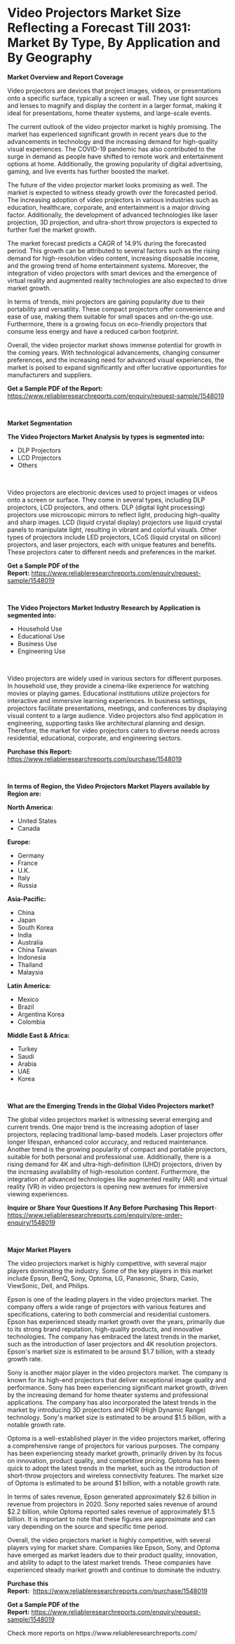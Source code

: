 <p><h1>Video Projectors Market Size Reflecting a Forecast Till 2031: Market By Type, By Application and By Geography</h1></p><p><strong>Market Overview and Report Coverage</strong></p>
<p><p>Video projectors are devices that project images, videos, or presentations onto a specific surface, typically a screen or wall. They use light sources and lenses to magnify and display the content in a larger format, making it ideal for presentations, home theater systems, and large-scale events.</p><p>The current outlook of the video projector market is highly promising. The market has experienced significant growth in recent years due to the advancements in technology and the increasing demand for high-quality visual experiences. The COVID-19 pandemic has also contributed to the surge in demand as people have shifted to remote work and entertainment options at home. Additionally, the growing popularity of digital advertising, gaming, and live events has further boosted the market.</p><p>The future of the video projector market looks promising as well. The market is expected to witness steady growth over the forecasted period. The increasing adoption of video projectors in various industries such as education, healthcare, corporate, and entertainment is a major driving factor. Additionally, the development of advanced technologies like laser projection, 3D projection, and ultra-short throw projectors is expected to further fuel the market growth.</p><p>The market forecast predicts a CAGR of 14.9% during the forecasted period. This growth can be attributed to several factors such as the rising demand for high-resolution video content, increasing disposable income, and the growing trend of home entertainment systems. Moreover, the integration of video projectors with smart devices and the emergence of virtual reality and augmented reality technologies are also expected to drive market growth.</p><p>In terms of trends, mini projectors are gaining popularity due to their portability and versatility. These compact projectors offer convenience and ease of use, making them suitable for small spaces and on-the-go use. Furthermore, there is a growing focus on eco-friendly projectors that consume less energy and have a reduced carbon footprint.</p><p>Overall, the video projector market shows immense potential for growth in the coming years. With technological advancements, changing consumer preferences, and the increasing need for advanced visual experiences, the market is poised to expand significantly and offer lucrative opportunities for manufacturers and suppliers.</p></p>
<p><strong>Get a Sample PDF of the Report:</strong> <a href="https://www.reliableresearchreports.com/enquiry/request-sample/1548019">https://www.reliableresearchreports.com/enquiry/request-sample/1548019</a></p>
<p>&nbsp;</p>
<p><strong>Market Segmentation</strong></p>
<p><strong>The Video Projectors Market Analysis by types is segmented into:</strong></p>
<p><ul><li>DLP Projectors</li><li>LCD Projectors</li><li>Others</li></ul></p>
<p>&nbsp;</p>
<p><p>Video projectors are electronic devices used to project images or videos onto a screen or surface. They come in several types, including DLP projectors, LCD projectors, and others. DLP (digital light processing) projectors use microscopic mirrors to reflect light, producing high-quality and sharp images. LCD (liquid crystal display) projectors use liquid crystal panels to manipulate light, resulting in vibrant and colorful visuals. Other types of projectors include LED projectors, LCoS (liquid crystal on silicon) projectors, and laser projectors, each with unique features and benefits. These projectors cater to different needs and preferences in the market.</p></p>
<p><strong>Get a Sample PDF of the Report:</strong>&nbsp;<a href="https://www.reliableresearchreports.com/enquiry/request-sample/1548019">https://www.reliableresearchreports.com/enquiry/request-sample/1548019</a></p>
<p>&nbsp;</p>
<p><strong>The Video Projectors Market Industry Research by Application is segmented into:</strong></p>
<p><ul><li>Household Use</li><li>Educational Use</li><li>Business Use</li><li>Engineering Use</li></ul></p>
<p>&nbsp;</p>
<p><p>Video projectors are widely used in various sectors for different purposes. In household use, they provide a cinema-like experience for watching movies or playing games. Educational institutions utilize projectors for interactive and immersive learning experiences. In business settings, projectors facilitate presentations, meetings, and conferences by displaying visual content to a large audience. Video projectors also find application in engineering, supporting tasks like architectural planning and design. Therefore, the market for video projectors caters to diverse needs across residential, educational, corporate, and engineering sectors.</p></p>
<p><strong>Purchase this Report:</strong>&nbsp; <a href="https://www.reliableresearchreports.com/purchase/1548019">https://www.reliableresearchreports.com/purchase/1548019</a></p>
<p>&nbsp;</p>
<p><strong>In terms of Region, the Video Projectors Market Players available by Region are:</strong></p>
<p>
    <p> <strong> North America: </strong>
        <ul>
            <li>United States</li>
            <li>Canada</li>
        </ul>
        </p> 
    <p> <strong> Europe: </strong>
        <ul>
            <li>Germany</li>
            <li>France</li>
            <li>U.K.</li>
            <li>Italy</li>
            <li>Russia</li>
        </ul>
        </p> 
    <p> <strong> Asia-Pacific: </strong>
        <ul>
            <li>China</li>
            <li>Japan</li>
            <li>South Korea</li>
            <li>India</li>
            <li>Australia</li>
            <li>China Taiwan</li>
            <li>Indonesia</li>
            <li>Thailand</li>
            <li>Malaysia</li>
        </ul>
        </p> 
    <p> <strong> Latin America: </strong>
        <ul>
            <li>Mexico</li>
            <li>Brazil</li>
            <li>Argentina Korea</li>
            <li>Colombia</li>
        </ul>
        </p> 
    <p> <strong> Middle East & Africa: </strong>
        <ul>
            <li>Turkey</li>
            <li>Saudi</li>
            <li>Arabia</li>
            <li>UAE</li>
            <li>Korea</li>
        </ul>
    </p>
    </p>
<p>&nbsp;</p>
<p><strong>What are the Emerging Trends in the Global Video Projectors market?</strong></p>
<p><p>The global video projectors market is witnessing several emerging and current trends. One major trend is the increasing adoption of laser projectors, replacing traditional lamp-based models. Laser projectors offer longer lifespan, enhanced color accuracy, and reduced maintenance. Another trend is the growing popularity of compact and portable projectors, suitable for both personal and professional use. Additionally, there is a rising demand for 4K and ultra-high-definition (UHD) projectors, driven by the increasing availability of high-resolution content. Furthermore, the integration of advanced technologies like augmented reality (AR) and virtual reality (VR) in video projectors is opening new avenues for immersive viewing experiences.</p></p>
<p><strong>Inquire or Share Your Questions If Any Before Purchasing This Report</strong>- <a href="https://www.reliableresearchreports.com/enquiry/pre-order-enquiry/1548019">https://www.reliableresearchreports.com/enquiry/pre-order-enquiry/1548019</a></p>
<p>&nbsp;</p>
<p><strong>Major Market Players</strong></p>
<p><p>The video projectors market is highly competitive, with several major players dominating the industry. Some of the key players in this market include Epson, BenQ, Sony, Optoma, LG, Panasonic, Sharp, Casio, ViewSonic, Dell, and Philips. </p><p>Epson is one of the leading players in the video projectors market. The company offers a wide range of projectors with various features and specifications, catering to both commercial and residential customers. Epson has experienced steady market growth over the years, primarily due to its strong brand reputation, high-quality products, and innovative technologies. The company has embraced the latest trends in the market, such as the introduction of laser projectors and 4K resolution projectors. Epson's market size is estimated to be around $1.7 billion, with a steady growth rate. </p><p>Sony is another major player in the video projectors market. The company is known for its high-end projectors that deliver exceptional image quality and performance. Sony has been experiencing significant market growth, driven by the increasing demand for home theater systems and professional applications. The company has also incorporated the latest trends in the market by introducing 3D projectors and HDR (High Dynamic Range) technology. Sony's market size is estimated to be around $1.5 billion, with a notable growth rate. </p><p>Optoma is a well-established player in the video projectors market, offering a comprehensive range of projectors for various purposes. The company has been experiencing steady market growth, primarily driven by its focus on innovation, product quality, and competitive pricing. Optoma has been quick to adopt the latest trends in the market, such as the introduction of short-throw projectors and wireless connectivity features. The market size of Optoma is estimated to be around $1 billion, with a notable growth rate. </p><p>In terms of sales revenue, Epson generated approximately $2.6 billion in revenue from projectors in 2020. Sony reported sales revenue of around $2.2 billion, while Optoma reported sales revenue of approximately $1.5 billion. It is important to note that these figures are approximate and can vary depending on the source and specific time period.</p><p>Overall, the video projectors market is highly competitive, with several players vying for market share. Companies like Epson, Sony, and Optoma have emerged as market leaders due to their product quality, innovation, and ability to adapt to the latest market trends. These companies have experienced steady market growth and continue to dominate the industry.</p></p>
<p><strong>Purchase this Report:</strong>&nbsp;&nbsp;<a href="https://www.reliableresearchreports.com/purchase/1548019">https://www.reliableresearchreports.com/purchase/1548019</a></p>
<p></p>
<p><strong>Get a Sample PDF of the Report:</strong>&nbsp;<a href="https://www.reliableresearchreports.com/enquiry/request-sample/1548019">https://www.reliableresearchreports.com/enquiry/request-sample/1548019</a></p>
<p>Check more reports on https://www.reliableresearchreports.com/</p>